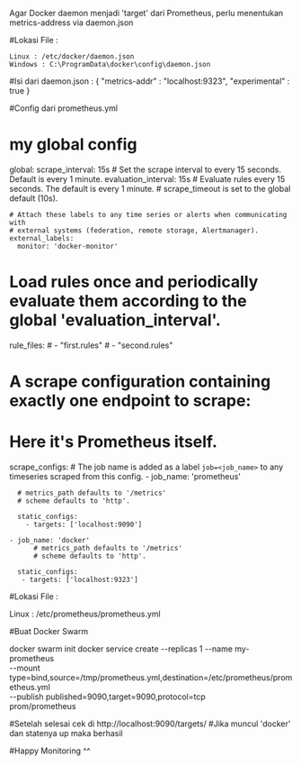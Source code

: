 Agar Docker daemon menjadi 'target' dari Prometheus, perlu menentukan 
metrics-address via daemon.json
	
#Lokasi File :
	
	Linux : /etc/docker/daemon.json
	Windows : C:\ProgramData\docker\config\daemon.json

#Isi dari daemon.json :
	{
	  "metrics-addr" : "localhost:9323",
	  "experimental" : true
	}

#Config dari prometheus.yml

  # my global config
  global:
    scrape_interval:     15s # Set the scrape interval to every 15 seconds. Default is every 1 minute.
    evaluation_interval: 15s # Evaluate rules every 15 seconds. The default is every 1 minute.
    # scrape_timeout is set to the global default (10s).

    # Attach these labels to any time series or alerts when communicating with
    # external systems (federation, remote storage, Alertmanager).
    external_labels:
      monitor: 'docker-monitor'

  # Load rules once and periodically evaluate them according to the global 'evaluation_interval'.
  rule_files:
    # - "first.rules"
    # - "second.rules"

  # A scrape configuration containing exactly one endpoint to scrape:
  # Here it's Prometheus itself.
  scrape_configs:
    # The job name is added as a label `job=<job_name>` to any timeseries scraped from this config.
    - job_name: 'prometheus'

      # metrics_path defaults to '/metrics'
      # scheme defaults to 'http'.

      static_configs:
        - targets: ['localhost:9090']

    - job_name: 'docker'
          # metrics_path defaults to '/metrics'
          # scheme defaults to 'http'.

      static_configs:
       - targets: ['localhost:9323']

#Lokasi File :

  Linux : /etc/prometheus/prometheus.yml

#Buat Docker Swarm
  
  docker swarm init
  docker service create --replicas 1 --name my-prometheus \
    --mount type=bind,source=/tmp/prometheus.yml,destination=/etc/prometheus/prometheus.yml \
    --publish published=9090,target=9090,protocol=tcp \
    prom/prometheus

#Setelah selesai cek di http://localhost:9090/targets/
#Jika muncul 'docker' dan statenya up maka berhasil

#Happy Monitoring ^^